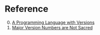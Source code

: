 # Reference

0. [A Programming Language with Versions](https://prg.is.titech.ac.jp/wp-content/uploads/2023/03/tanabe-phd-dissertation.pdf)
0. [Major Version Numbers are Not Sacred](https://tom.preston-werner.com/2022/05/23/major-version-numbers-are-not-sacred.html)

